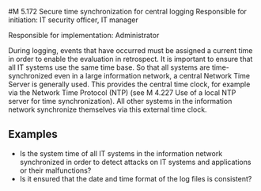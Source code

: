 #M 5.172 Secure time synchronization for central logging
Responsible for initiation: IT security officer, IT manager

Responsible for implementation: Administrator

During logging, events that have occurred must be assigned a current time in order to enable the evaluation in retrospect. It is important to ensure that all IT systems use the same time base. So that all systems are time-synchronized even in a large information network, a central Network Time Server is generally used. This provides the central time clock, for example via the Network Time Protocol (NTP) (see M 4.227 Use of a local NTP server for time synchronization). All other systems in the information network synchronize themselves via this external time clock.



## Examples 
* Is the system time of all IT systems in the information network synchronized in order to detect attacks on IT systems and applications or their malfunctions?
* Is it ensured that the date and time format of the log files is consistent?




